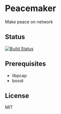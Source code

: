 # Peacemaker

Make peace on network

## Status

[![Build Status](https://travis-ci.org/korczis/peacemaker.svg?branch=master)](https://travis-ci.org/korczis/peacemaker)

## Prerequisites

* libpcap
* boost

## License

MIT


